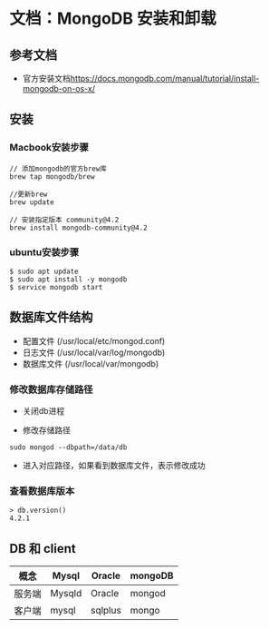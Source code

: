 # 文档：MongoDB 安装和卸载


## 参考文档
- 官方安装文档<https://docs.mongodb.com/manual/tutorial/install-mongodb-on-os-x/>



## 安装
### Macbook安装步骤

```brash
// 添加mongodb的官方brew库
brew tap mongodb/brew

//更新brew
brew update  

// 安装指定版本 community@4.2
brew install mongodb-community@4.2

```
### ubuntu安装步骤
```brash
$ sudo apt update
$ sudo apt install -y mongodb
$ service mongodb start 
```


## 数据库文件结构
- 配置文件 (/usr/local/etc/mongod.conf)
- 日志文件 (/usr/local/var/log/mongodb)
- 数据库文件 (/usr/local/var/mongodb)


### 修改数据库存储路径

- 关闭db进程

- 修改存储路径
```brash
sudo mongod --dbpath=/data/db 
```
- 进入对应路径，如果看到数据库文件，表示修改成功

### 查看数据库版本
```brash
> db.version()
4.2.1
```

## DB 和 client
| 概念	| Mysql	| Oracle | mongoDB  | 
|  ----    | ----    |  ----    |  ----    |
| 服务端 | Mysqld |  Oracle	| mongod | 
|  客户端 | mysql | sqlplus	| mongo | 